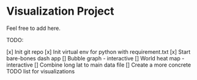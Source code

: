 # Visualization Project

Feel free to add here.

TODO:

[x] Init git repo
[x] Init virtual env for python with requirement.txt
[x] Start bare-bones dash app
[] Bubble graph - interactive
[] World heat map - interactive
[] Combine long lat to main data file
[] Create a more concrete TODO list for visualizations
